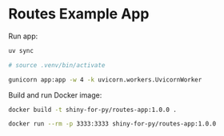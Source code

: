 # Routes Example App

Run app:

```bash
uv sync

# source .venv/bin/activate

gunicorn app:app -w 4 -k uvicorn.workers.UvicornWorker
```

Build and run Docker image:

```bash
docker build -t shiny-for-py/routes-app:1.0.0 .

docker run --rm -p 3333:3333 shiny-for-py/routes-app:1.0.0
```
